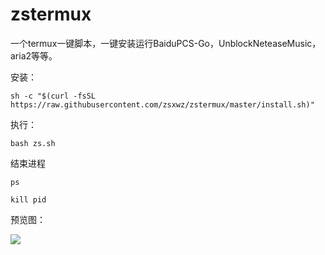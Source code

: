 # zstermux

一个termux一键脚本，一键安装运行BaiduPCS-Go，UnblockNeteaseMusic，aria2等等。

安装：
```
sh -c "$(curl -fsSL https://raw.githubusercontent.com/zsxwz/zstermux/master/install.sh)"  
```

执行：
```
bash zs.sh
```
结束进程
```
ps

kill pid
```

预览图：

![](https://ae01.alicdn.com/kf/HTB1eBhtaf1H3KVjSZFHq6zKppXac.jpg)
